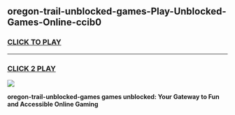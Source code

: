 
## oregon-trail-unblocked-games-Play-Unblocked-Games-Online-ccib0
<h3>
<a href="https://premium76.site?title=oregon-trail-unblocked-games&ref=25A">CLICK TO PLAY</a></h3>
<hr>

<h3>
<a href="https://premium76.site?title=oregon-trail-unblocked-games&ref=25A">CLICK 2 PLAY</a>
  
</h3>

<a href="https://premium76.site?title=oregon-trail-unblocked-games&ref=25A"><img src="https://clearcache.store/games.png"></a>


**oregon-trail-unblocked-games games unblocked: Your Gateway to Fun and Accessible Online Gaming**
